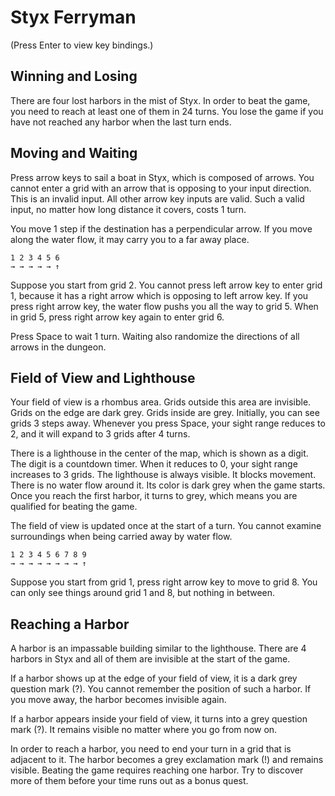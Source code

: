 # Styx Ferryman

(Press Enter to view key bindings.)

## Winning and Losing

There are four lost harbors in the mist of Styx. In order to beat the game, you need to reach at least one of them in 24 turns. You lose the game if you have not reached any harbor when the last turn ends.

## Moving and Waiting

Press arrow keys to sail a boat in Styx, which is composed of arrows. You cannot enter a grid with an arrow that is opposing to your input direction. This is an invalid input. All other arrow key inputs are valid. Such a valid input, no matter how long distance it covers, costs 1 turn.

You move 1 step if the destination has a perpendicular arrow. If you move along the water flow, it may carry you to a far away place.

    1 2 3 4 5 6
    → → → → → ↑

Suppose you start from grid 2. You cannot press left arrow key to enter grid 1, because it has a right arrow which is opposing to left arrow key. If you press right arrow key, the water flow pushs you all the way to grid 5. When in grid 5, press right arrow key again to enter grid 6.

Press Space to wait 1 turn. Waiting also randomize the directions of all arrows in the dungeon.

## Field of View and Lighthouse

Your field of view is a rhombus area. Grids outside this area are invisible. Grids on the edge are dark grey. Grids inside are grey. Initially, you can see grids 3 steps away. Whenever you press Space, your sight range reduces to 2, and it will expand to 3 grids after 4 turns.

There is a lighthouse in the center of the map, which is shown as a digit. The digit is a countdown timer. When it reduces to 0, your sight range increases to 3 grids. The lighthouse is always visible. It blocks movement. There is no water flow around it. Its color is dark grey when the game starts. Once you reach the first harbor, it turns to grey, which means you are qualified for beating the game.

The field of view is updated once at the start of a turn. You cannot examine surroundings when being carried away by water flow.

    1 2 3 4 5 6 7 8 9
    → → → → → → → → ↑

Suppose you start from grid 1, press right arrow key to move to grid 8. You can only see things around grid 1 and 8, but nothing in between.

## Reaching a Harbor

A harbor is an impassable building similar to the lighthouse. There are 4 harbors in Styx and all of them are invisible at the start of the game.

If a harbor shows up at the edge of your field of view, it is a dark grey question mark (?). You cannot remember the position of such a harbor. If you move away, the harbor becomes invisible again.

If a harbor appears inside your field of view, it turns into a grey question mark (?). It remains visible no matter where you go from now on.

In order to reach a harbor, you need to end your turn in a grid that is adjacent to it. The harbor becomes a grey exclamation mark (!) and remains visible. Beating the game requires reaching one harbor. Try to discover more of them before your time runs out as a bonus quest.
